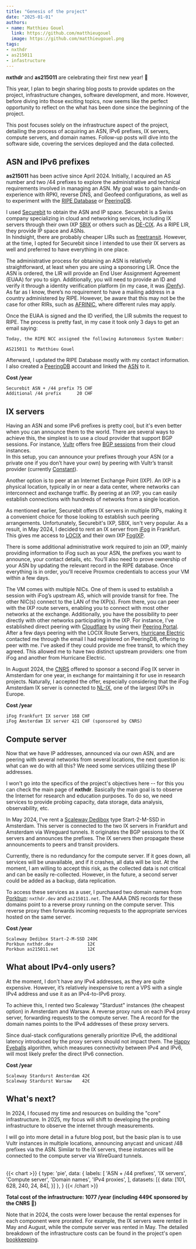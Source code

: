 ```yaml
---
title: "Genesis of the project"
date: "2025-01-01"
authors:
- name: Matthieu Gouel
  link: https://github.com/matthieugouel
  image: https://github.com/matthieugouel.png
tags:
- nxthdr
- as215011
- infastructure
---
```


**nxthdr** and **as215011** are celebrating their first new year! 🎉

This year, I plan to begin sharing blog posts to provide updates on the project, infrastructure changes, software development, and more. However, before diving into those exciting topics, now seems like the perfect opportunity to reflect on the what has been done since the beginning of the project.

<!--more-->

This post focuses solely on the infrastructure aspect of the project, detailing the process of acquiring an ASN, IPv6 prefixes, IX servers, compute servers, and domain names.
Follow-up posts will dive into the software side, covering the services deployed and the data collected.


## ASN and IPv6 prefixes

**as215011** has been active since April 2024. Initially, I acquired an AS number and two /44 prefixes to explore the administrative and technical requirements involved in managing an ASN. My goal was to gain hands-on experience with RPKI, reverse DNS, and Geofeed configurations, as well as to experiment with the [RIPE Database](https://www.ripe.net/manage-ips-and-asns/db/) or [PeeringDB](https://www.peeringdb.com/).

I used [Securebit](https://www.securebit.ch/) to obtain the ASN and IP space. Securebit is a Swiss company specializing in cloud and networking services, including IX servers through their own IXP [SBIX](https://www.peeringdb.com/ix/3118) or others such as [DE-CIX](https://www.peeringdb.com/ix/31). As a RIPE LIR, they provide IP space and ASNs.<br>
In hindsight, there are probably cheaper LIRs such as [freetransit](https://freetransit.ch/). However, at the time, I opted for Securebit since I intended to use their IX servers as well and preferred to have everything in one place.

The administrative process for obtaining an ASN is relatively straightforward, at least when you are using a sponsoring LIR. Once the ASN is ordered, the LIR will provide an End User Assignment Agreement (EUAA) for you to sign. Additionally, you will need to provide an ID and verify it through a identity verification platform (in my case, it was [iDenfy](https://www.idenfy.com/)).<br>
As far as I know, there’s no requirement to have a mailing address in a country administered by RIPE. However, be aware that this may not be the case for other RIRs, such as [AFRINIC](https://www.afrinic.net/become-member?lang=en-GB), where different rules may apply.

Once the EUAA is signed and the ID verified, the LIR submits the request to RIPE. The process is pretty fast, in my case it took only 3 days to get an email saying:

```
Today, the RIPE NCC assigned the following Autonomous System Number:

AS215011 to Matthieu Gouel
```

Afterward, I updated the RIPE Database mostly with my contact information. I also created a [PeeringDB](https://www.peeringdb.com/) account and linked the [ASN](https://www.peeringdb.com/net/36080) to it.


**Cost /year**
```plaintext
Securebit ASN + /44 prefix 75 CHF
Additional /44 prefix      20 CHF
```


## IX servers

Having an ASN and some IPv6 prefixes is pretty cool, but it's even better when you can announce them to the world.
There are several ways to achieve this, the simplest is to use a cloud provider that support BGP sessions. For instance, [Vultr](https://www.vultr.com/) offers free [BGP sessions](https://www.vultr.com/features/bgp/) from their cloud instances.<br>
In this setup, you can announce your prefixes through your ASN (or a private one if you don’t have your own) by peering with Vultr’s transit provider (currently [Constant](https://www.constant.com/)).

Another option is to peer at an Internet Exchange Point (IXP). An IXP is a physical location, typically in or near a data center, where networks can interconnect and exchange traffic. By peering at an IXP, you can easily establish connections with hundreds of networks from a single location.

As mentioned earlier, Securebit offers IX servers in multiple IXPs, making it a convenient choice for those looking to establish such peering arrangements. Unfortunately, Securebit's IXP, SBIX, isn't very popular. As a result, in May 2024, I decided to rent an IX server from [iFog](https://ifog.ch/en/ip/ixp-access) in Frankfurt. This gives me access to [LOCIX](https://www.peeringdb.com/ix/2084) and their own IXP [FogIXP](https://www.peeringdb.com/ix/3756).

There is some additional administrative work required to join an IXP, mainly providing information to iFog such as your ASN, the prefixes you want to announce, your contact details, etc. You’ll also need to prove ownership of your ASN by updating the relevant record in the RIPE database. Once everything is in order, you’ll receive Proxmox credentials to access your VM within a few days.

The VM comes with multiple NICs. One of them is used to establish a session with iFog’s upstream AS, which will provide transit for free. The other NIC(s) connect to the LAN of the IXP(s). From there, you can peer with the IXP route servers, enabling you to connect with most other networks at the exchange. Additionally, you have the possibility to peer directly with other networks participating in the IXP. For instance, I've established direct peering with [Cloudflare](https://www.cloudflare.com/) by using their [Peering Portal](https://peering.cloudflare.com/).<br>
After a few days peering with the LOCIX Route Servers, [Hurricane Electric](https://he.net/) contacted me through the email I had registered on PeeringDB, offering to peer with me. I've asked if they could provide me free transit, to which they agreed. This allowed me to have two distinct upstream providers: one from iFog and another from Hurricane Electric.

In August 2024, the [CNRS](https://www.cnrs.fr/fr) offered to sponsor a second iFog IX server in Amsterdam for one year, in exchange for maintaining it for use in research projects. Naturally, I accepted the offer, especially considering that the iFog Amsterdam IX server is connected to [NL-IX](https://www.peeringdb.com/ix/64), one of the largest IXPs in Europe.

**Cost /year**
```
iFog Frankfurt IX server 168 CHF
iFog Amsterdam IX server 421 CHF (sponsored by CNRS)
```


## Compute server

Now that we have IP addresses, announced via our own ASN, and are peering with several networks from several locations, the next question is: what can we do with all this? We need some services utilizing these IP addresses.

I won't go into the specifics of the project's objectives here -- for this you can check the main page of **nxthdr**. Basically the main goal is to observe the Internet for research and education purposes. To do so, we need services to provide probing capacity, data storage, data analysis, observability, etc.

In May 2024, I've rent a [Scaleway Dedibox](https://www.scaleway.com/fr/dedibox/) type Start-2-M-SSD in Amsterdam. This server is connected to the two IX servers in Frankfurt and Amsterdam via Wireguard tunnels. It originates the BGP sessions to the IX servers and announces the prefixes. The IX servers then propagate these announcements to peers and transit providers.

Currently, there is no redundancy for the compute server. If it goes down, all services will be unavailable, and if it crashes, all data will be lost. At the moment, I am willing to accept this risk, as the collected data is not critical and can be easily re-collected. However, in the future, a second server could be added as a backup, data replication.

To access these services as a user, I purchased two domain names from [Porkbun](https://porkbun.com/): `nxthdr.dev` and `as215011.net`. The AAAA DNS records for these domains point to a reverse proxy running on the compute server. This reverse proxy then forwards incoming requests to the appropriate services hosted on the same server.

**Cost /year**
```plaintext
Scaleway Dedibox Start-2-M-SSD 240€
Porkbun nxthdr.dev             12€
Porkbun as215011.net           12€
```


## What about IPv4-only users?

At the moment, I don't have any IPv4 addresses, as they are quite expensive. However, it’s relatively inexpensive to rent a VPS with a single IPv4 address and use it as an IPv4-to-IPv6 proxy.

To achieve this, I rented two Scaleway "Stardust" instances (the cheapest option) in Amsterdam and Warsaw. A reverse proxy runs on each IPv4 proxy server, forwarding requests to the compute server. The A record for the domain names points to the IPv4 addresses of these proxy servers.

Since dual-stack configurations generally prioritize IPv6, the additional latency introduced by the proxy servers should not impact them. The [Happy Eyeballs](https://datatracker.ietf.org/doc/html/rfc6555) algorithm, which measures connectivity between IPv4 and IPv6, will most likely prefer the direct IPv6 connection.

**Cost /year**
```plaintext
Scaleway Stardurst Amsterdam 42€
Scaleway Stardurst Warsaw    42€
```


## What's next?

In 2024, I focused my time and resources on building the "core" infrastructure. In 2025, my focus will shift to developing the probing infrastructure to observe the internet through measurements.

I will go into more detail in a future blog post, but the basic plan is to use Vultr instances in multiple locations, announcing anycast and unicast /48 prefixes via the ASN. Similar to the IX servers, these instances will be connected to the compute server via WireGuard tunnels.

<br>
{{< chart >}}
{
  type: 'pie',
  data: {
      labels: [
        'ASN + /44 prefixes',
        'IX servers',
        'Compute server',
        'Domain names',
        'IPv4 proxies',
      ],
    datasets: [{
      data: [101, 628, 240, 24, 84],
    }]
  },
}
{{< /chart >}}

**Total cost of the infrastructure: 1077 /year (including 449€ sponsored by the CNRS 🫶)**

Note that in 2024, the costs were lower because the rental expenses for each component were prorated. For example, the IX servers were rented in May and August, while the compute server was rented in May.
The detailed breakdown of the infrastructure costs can be found in the project's open [bookkeeping](https://github.com/nxthdr/bookkeeping/tree/main).